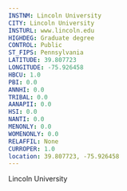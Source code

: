 ```yaml
---
INSTNM: Lincoln University
CITY: Lincoln University
INSTURL: www.lincoln.edu
HIGHDEG: Graduate degree
CONTROL: Public
ST_FIPS: Pennsylvania
LATITUDE: 39.807723
LONGITUDE: -75.926458
HBCU: 1.0
PBI: 0.0
ANNHI: 0.0
TRIBAL: 0.0
AANAPII: 0.0
HSI: 0.0
NANTI: 0.0
MENONLY: 0.0
WOMENONLY: 0.0
RELAFFIL: None
CURROPER: 1.0
location: 39.807723, -75.926458
---
```

Lincoln University
